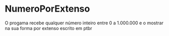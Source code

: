 # NumeroPorExtenso
O progama recebe qualquer número inteiro entre 0 a 1.000.000 
e o mostrar na sua forma por extenso escrito em ptbr
